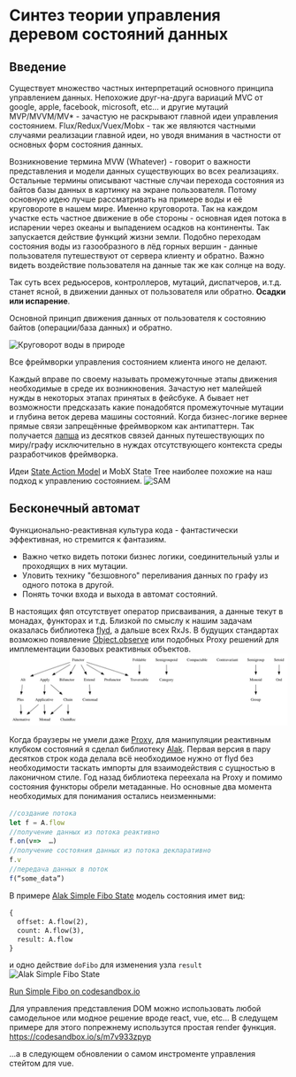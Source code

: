 # Синтез теории управления деревом состояний данных

## Введение

Существует множество частных интерпретаций основного принципа управлением данных. Непохожие друг-на-друга вариаций MVC от google, apple, facebook, microsoft, etc… и другие мутаций MVP/MVVM/MV* - зачастую не раскрывают главной идеи управления состоянием. Flux/Redux/Vuex/Mobx - так же являются частными случаями реализации главной идеи, но уводя внимания в частности от основных форм состояния данных. 

Возникновение термина MVW (Whatever) - говорит о важности представления и модели данных существующих во всех реализациях. Остальные термины описывают частные случаи перехода состояния из байтов базы данных в картинку на экране пользователя. Потому основную идею лучше рассматривать на примере воды и её круговороте в нашем мире. Именно круговорота. Так на каждом участке есть частное движение в обе стороны - основная идея потока в испарении через океаны и выпадением осадков на континенты. Так запускается действие функций жизни земли. Подобно переходам состояния воды из газообразного в лёд горных вершин - данные пользователя путешествуют от сервера клиенту и обратно. Важно видеть воздействие пользователя на данные так же как солнце на воду. 

Так суть всех редьюсеров, контроллеров, мутаций, диспатчеров, и.т.д. станет ясной, в движении данных от пользователя или обратно. 
**Осадки или испарение**. 

Основной принцип движения данных от пользователя к состоянию байтов (операции/база данных) и обратно.

![Круговорот воды в природе](https://upload.wikimedia.org/wikipedia/commons/1/19/Watercyclesummary.jpg)

Все фреймворки управления состоянием клиента иного не делают. 

Каждый вправе по своему называть промежуточные этапы движения необходимые в среде их возникновения. Зачастую нет малейшей нужды в некоторых этапах принятых в фейсбуке. А бывает нет возможности предсказать какие понадобятся промежуточные мутации и глубина веток дерева машины состояний. Когда бизнес-логике вернее прямые связи запрещённые фреймворком как антипаттерн. Так получается [лапша](https://habr.com/ru/post/326046/) из десятков связей данных путешествующих по миру/графу исключительно в нуждах отсутствующего контекста среды разработчиков фреймворка. 

Идеи [State Action Model](https://habr.com/ru/post/277113/) и MobX State Tree наиболее похожие на наш подход к управлению состоянием.
![SAM](https://habrastorage.org/files/6bb/124/52d/6bb12452d4c74672a635675c42a1c276.jpg)


## Бесконечный автомат
Функционально-реактивная культура кода - фантастически эффективная, но стремится к фантазиям. 

- Важно четко видеть потоки бизнес логики, соединительный узлы и проходящих в них мутации. 
- Уловить технику "безшовного" переливания данных по графу из одного потока в другой. 
- Понять точки входа и выхода в автомат состояний. 

В настоящих фяп отсутствует оператор присваивания, а данные текут в монадах, функторах  и т.д. 
Близкой по смыслу к нашим задачам оказалась библиотека [flyd](https://github.com/paldepind/flyd), а дальше всех RxJs. В будущих стандартах возможно появление [Object.observe](https://developer.mozilla.org/ru/docs/Web/JavaScript/Reference/Global_Objects/Object/observe) или подобных Proxy решений для имплементации базовых реактивных объектов.
![fantasy-land](https://github.com/fantasyland/fantasy-land/raw/master/figures/dependencies.png)

Когда браузеры не умели даже [Proxy](https://developer.mozilla.org/ru/docs/Web/JavaScript/Reference/Global_Objects/Proxy), для манипуляции реактивным клубком состояний я сделал библиотеку [Alak](https://github.com/gleba/alak). Первая версия в пару десятков строк кода делала всё необходимое нужно от flyd без необходимости таскать импорты для взаимодействия с сущностью в лаконичном стиле. Год назад библиотека переехала на Proxy и помимо состояния функторы обрели метаданные. Но основные два момента необходимых для понимания остались неизменными: 
```javascript
//создание потока
let f = A.flow
//получение данных из потока реактивно
f.on(v=>  …)
//получение состояния данных из потока декларативно
f.v 
//передача данных в поток
f(“some_data”)
```

В примере [Alak Simple Fibo State](https://codesandbox.io/s/01zpyvk87p) модель состояния имет вид:
```
{
  offset: A.flow(2),
  count: A.flow(3),
  result: A.flow
}
```
и одно действие `doFibo` для изменения узла `result`
![Alak Simple Fibo State](http://o.unq.onl/state-cat.gif)

[Run Simple Fibo on codesandbox.io](https://codesandbox.io/s/01zpyvk87p)

Для управления представления DOM можно использовать любой самодельное или модное решение вроде react, vue, etc...
В следущем примере для этого попрежнему использутся простая render функция.
https://codesandbox.io/s/m7v933zpyp

...а в следующем обновлении о самом инстроменте управления стейтом для vue.
